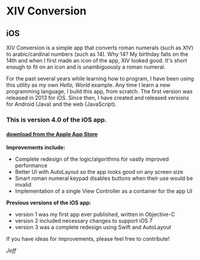 # XIV Conversion
## iOS

XIV Conversion is a simple app that converts roman numerals (such as XIV) to arabic/cardinal numbers (such as 14).  Why 14?  My birthday falls on the 14th and when I first made an icon of the app, XIV looked good.  It's short enough to fit on an icon and is unambiguously a roman numeral.

For the past several years while learning how to program, I have been using this utility as my own *Hello, World* example.  Any time I learn a new programming language, I build this app, from scratch.  The first version was released in 2013 for iOS.  Since then, I have created and released versions for Android (Java) and the web (JavaScript).

### This is version 4.0 of the iOS app.  
#### [download from the Apple App Store](https://geo.itunes.apple.com/us/app/xiv-conversion/id630153400?mt=8)
**Improvements include:**
- Complete redesign of the logic/algorithms for vastly improved performance
- Better UI with AutoLayout so the app looks good on any screen size
- Smart roman numeral keypad disables buttons when their use would be invalid
- Implementation of a single View Controller as a container for the app UI

**Previous versions of the iOS app:**
- version 1 was my first app ever published, written in Objective-C
- version 2 included necessary changes to support iOS 7
- version 3 was a complete redesign using Swift and AutoLayout

If you have ideas for improvements, please feel free to contribute!

*Jeff*
